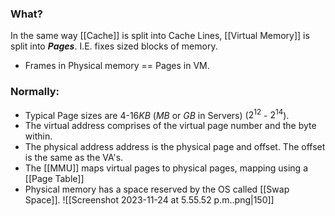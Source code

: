 ### What?
In the same way [[Cache]] is split into Cache Lines, [[Virtual Memory]] is split into ***Pages***. I.E. fixes sized blocks of memory.  
- Frames in Physical memory == Pages in VM. 
### Normally:
- Typical Page sizes are $4$-$16KB$ ($MB$ or $GB$ in Servers) ($2^{12}$ - $2^{14}$).
 - The virtual address comprises of the virtual page number and the byte within. 
- The physical address address is the physical page and offset. The offset is the same as the VA's.  
- The [[MMU]] maps virtual pages to physical pages, mapping using a [[Page Table]] 
- Physical memory has a space reserved by the OS called [[Swap Space]].
![[Screenshot 2023-11-24 at 5.55.52 p.m..png|150]]




